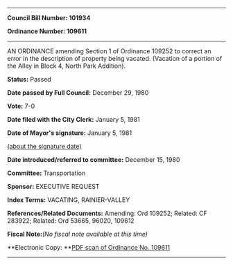 

********

**Council Bill Number: 101934**
   
**Ordinance Number: 109611**
********

 AN ORDINANCE amending Section 1 of Ordinance 109252 to correct an error in the description of property being vacated. (Vacation of a portion of the Alley in Block 4, North Park Addition).

**Status:** Passed
   
**Date passed by Full Council:** December 29, 1980
   
**Vote:** 7-0
   
**Date filed with the City Clerk:** January 5, 1981
   
**Date of Mayor's signature:** January 5, 1981
   
[(about the signature date)](/~public/approvaldate.htm)
   
   
   
**Date introduced/referred to committee:** December 15, 1980
   
**Committee:** Transportation
   
**Sponsor:** EXECUTIVE REQUEST
   
   
**Index Terms:** VACATING, RAINIER-VALLEY

**References/Related Documents:** Amending: Ord 109252; Related: CF 283922; Related: Ord 53665, 96020, 109612

**Fiscal Note:**_(No fiscal note available at this time)_

**Electronic Copy: **[PDF scan of Ordinance No. 109611](/~archives/Ordinances/Ord_109611.pdf)

********

